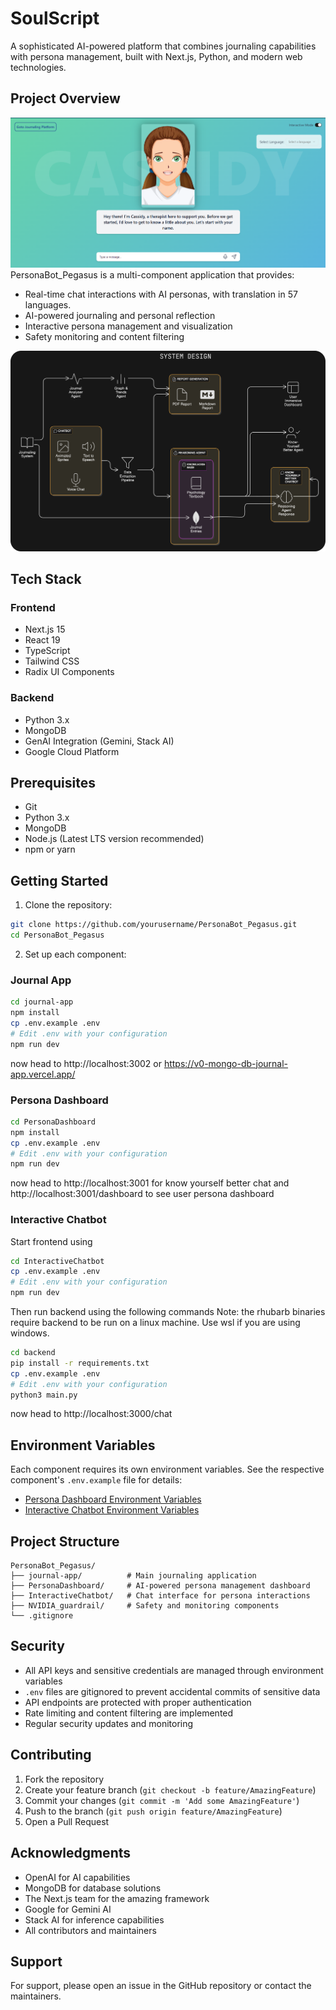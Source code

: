 # SoulScript

A sophisticated AI-powered platform that combines journaling capabilities with persona management, built with Next.js, Python, and modern web technologies.

## Project Overview
![cassidy interactive chatbot](image.png)
PersonaBot_Pegasus is a multi-component application that provides:
- Real-time chat interactions with AI personas, with translation in 57 languages.
- AI-powered journaling and personal reflection
- Interactive persona management and visualization
- Safety monitoring and content filtering

![system architecture](image-1.png)
## Tech Stack

### Frontend
- Next.js 15
- React 19
- TypeScript
- Tailwind CSS
- Radix UI Components

### Backend
- Python 3.x
- MongoDB
- GenAI Integration (Gemini, Stack AI)
- Google Cloud Platform

## Prerequisites

- Git
- Python 3.x
- MongoDB
- Node.js (Latest LTS version recommended)
- npm or yarn

## Getting Started

1. Clone the repository:
```bash
git clone https://github.com/yourusername/PersonaBot_Pegasus.git
cd PersonaBot_Pegasus
```

2. Set up each component:

### Journal App
```bash
cd journal-app
npm install
cp .env.example .env
# Edit .env with your configuration
npm run dev
```
now head to http://localhost:3002 or https://v0-mongo-db-journal-app.vercel.app/

### Persona Dashboard
```bash
cd PersonaDashboard
npm install
cp .env.example .env
# Edit .env with your configuration
npm run dev
```
now head to http://localhost:3001 for know yourself better chat and http://localhost:3001/dashboard to see user persona dashboard 

### Interactive Chatbot
Start frontend using

```bash
cd InteractiveChatbot
cp .env.example .env
# Edit .env with your configuration
npm run dev
```
Then run backend using the following commands
Note: the rhubarb binaries require backend to be run on a linux machine. Use wsl if you are using windows.
```bash
cd backend
pip install -r requirements.txt
cp .env.example .env
# Edit .env with your configuration
python3 main.py
```

now head to http://localhost:3000/chat


## Environment Variables

Each component requires its own environment variables. See the respective component's `.env.example` file for details:

- [Persona Dashboard Environment Variables](PersonaDashboard/.env.example)
- [Interactive Chatbot Environment Variables](InteractiveChatbot/.env.example)


## Project Structure

```
PersonaBot_Pegasus/
├── journal-app/          # Main journaling application
├── PersonaDashboard/     # AI-powered persona management dashboard
├── InteractiveChatbot/   # Chat interface for persona interactions
├── NVIDIA_guardrail/     # Safety and monitoring components
└── .gitignore
```

## Security

- All API keys and sensitive credentials are managed through environment variables
- `.env` files are gitignored to prevent accidental commits of sensitive data
- API endpoints are protected with proper authentication
- Rate limiting and content filtering are implemented
- Regular security updates and monitoring

## Contributing

1. Fork the repository
2. Create your feature branch (`git checkout -b feature/AmazingFeature`)
3. Commit your changes (`git commit -m 'Add some AmazingFeature'`)
4. Push to the branch (`git push origin feature/AmazingFeature`)
5. Open a Pull Request


## Acknowledgments

- OpenAI for AI capabilities
- MongoDB for database solutions
- The Next.js team for the amazing framework
- Google for Gemini AI
- Stack AI for inference capabilities
- All contributors and maintainers

## Support

For support, please open an issue in the GitHub repository or contact the maintainers. 